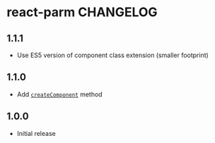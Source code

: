 # react-parm CHANGELOG

## 1.1.1

* Use ES5 version of component class extension (smaller footprint)

## 1.1.0

* Add [`createComponent`](README.md#createcomponent) method

## 1.0.0

* Initial release
